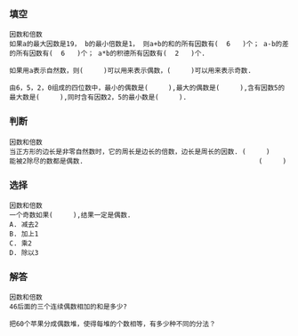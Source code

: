 ### 填空
    因数和倍数
    如果a的最大因数是19， b的最小倍数是1， 则a+b的和的所有因数有(  6   )个； a-b的差的所有因数有(  6   )个； a*b的积德所有因数有(  2   )个.

    如果用a表示自然数，则(     )可以用来表示偶数，(     )可以用来表示奇数.

    由6，5，2，0组成的四位数中，最小的偶数是(     ),最大的偶数是(     ),含有因数5的最大数是(     ),同时含有因数2，5的最小数是(     ).

### 判断
    因数和倍数
    当正方形的边长是非零自然数时，它的周长是边长的倍数，边长是周长的因数. (     )
    能被2除尽的数都是偶数.                                            (     )

### 选择
    因数和倍数
    一个奇数如果(     ),结果一定是偶数.
    A. 减去2
    B. 加上1
    C. 乘2
    D. 除以3

### 解答
    因数和倍数
    46后面的三个连续偶数相加的和是多少?

    把60个苹果分成偶数堆，使得每堆的个数相等，有多少种不同的分法？